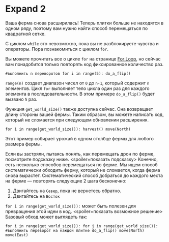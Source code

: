 # Expand 2
Ваша ферма снова расширилась! Теперь плитки больше не находятся в одном ряду, поэтому вам нужно найти способ перемещаться по квадратной сетке.

С циклом `while` это невозможно, пока вы не разблокируете чувства и операторы.
Пора познакомиться с циклом `for`.

Вы можете прочитать все о цикле `for` на странице [For Loop](docs/scripting/for), но сейчас вам понадобится только повторять код фиксированное количество раз.

`#выполнить n переворотов
for i in range(5):
	do_a_flip()`

`range(n)` создает диапазон чисел от `0` до `n-1`, который содержит `n` элементов. Цикл `for` выполняет тело цикла один раз для каждого элемента в последовательности. В этом примере `do_a_flip()` будет вызвано `5` раз.

Функция `get_world_size()` также доступна сейчас. Она возвращает длину стороны вашей фермы. Таким образом, вы можете написать код, который не сломается при следующем обновлении расширения.

`for i in range(get_world_size()):
	harvest()
	move(North)`

Этот пример собирает урожай в одном столбце фермы для любого размера фермы.

Если вы застряли, пытаясь понять, как перемещать дрон по ферме, посмотрите подсказку ниже.
<spoiler=показать подсказку> Конечно, есть несколько способов перемещаться по ферме.
Мы ищем способ систематически обходить ферму, который не сломается, когда ферма снова вырастет.
Систематический способ добраться до каждого места на ферме — повторять следующие 2 шага бесконечно:

1. Двигайтесь на `Север`, пока не вернетесь обратно.
2. Двигайтесь на `Восток`

`for i in range(get_world_size()):` может быть полезен для превращения этой идеи в код.
</spoiler>
<spoiler=показать возможное решение> Базовый обход может выглядеть так:

`for i in range(get_world_size()):
	for j in range(get_world_size()):
		#выполнить переворот на каждой плитке
		do_a_flip()
		move(North)
	move(East)`
</spoiler>
